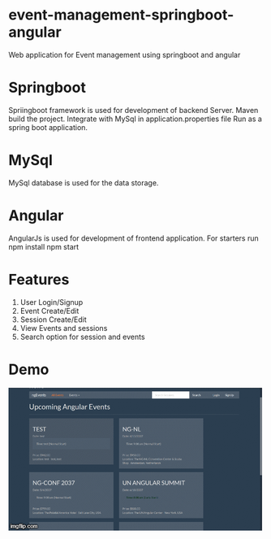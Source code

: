 # event-management-springboot-angular
Web application for Event management using springboot and angular

# Springboot
Spriingboot framework is used for development of backend Server.
Maven build the project.
Integrate with MySql in application.properties file
Run as a spring boot application.


# MySql
MySql database is used for the data storage.

# Angular
AngularJs is used for development of frontend application. 
For starters run
npm install
npm start

# Features
1. User Login/Signup
2. Event Create/Edit
3. Session Create/Edit
4. View Events and sessions
5. Search option for session and events

# Demo

![](46pi5g.gif)
